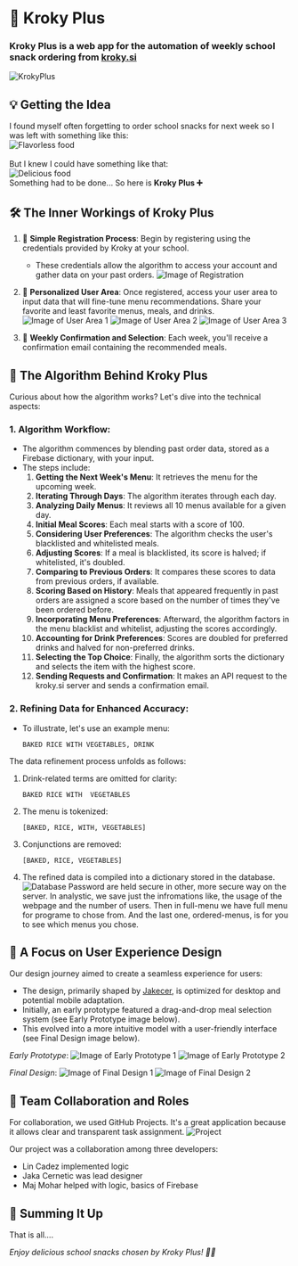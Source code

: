 # 🥕 **Kroky Plus**

<h3><strong>Kroky Plus</strong> is a web app for the <strong>automation</strong> of weekly school snack ordering from <a href="https://www.kroky.si/2016/?mod=register&action=order">kroky.si</a></h3>

![KrokyPlus](images/thumbnail.png)

## **💡 Getting the Idea**

I found myself often forgetting to order school snacks for next week so I was left with something like this:
<br>
![Flavorless food](images/bad_food.jpg)
<br>
<br>
But I knew I could have something like that:
<br>
![Delicious food](images/good_food.png)
<br>
Something had to be done... So here is **Kroky Plus ➕**

## 🛠️ **The Inner Workings of Kroky Plus**

1. 📝 **Simple Registration Process**: Begin by registering using the credentials provided by Kroky at your school.

   - These credentials allow the algorithm to access your account and gather data on your past orders. ![Image of Registration](images/register.png)

2. 🌟 **Personalized User Area**: Once registered, access your user area to input data that will fine-tune menu recommendations. Share your favorite and least favorite menus, meals, and drinks.
   ![Image of User Area 1](images/user_area1.png)
   ![Image of User Area 2](images/user_area2.png)
   ![Image of User Area 3](images/user_area3.png)

3. 💌 **Weekly Confirmation and Selection**: Each week, you'll receive a confirmation email containing the recommended meals.

## 🧠 **The Algorithm Behind Kroky Plus**

Curious about how the algorithm works? Let's dive into the technical aspects:

### 1. **Algorithm Workflow**:

- The algorithm commences by blending past order data, stored as a Firebase dictionary, with your input.
- The steps include:
  1. **Getting the Next Week's Menu**: It retrieves the menu for the upcoming week.
  2. **Iterating Through Days**: The algorithm iterates through each day.
  3. **Analyzing Daily Menus**: It reviews all 10 menus available for a given day.
  4. **Initial Meal Scores**: Each meal starts with a score of 100.
  5. **Considering User Preferences**: The algorithm checks the user's blacklisted and whitelisted meals.
  6. **Adjusting Scores**: If a meal is blacklisted, its score is halved; if whitelisted, it's doubled.
  7. **Comparing to Previous Orders**: It compares these scores to data from previous orders, if available.
  8. **Scoring Based on History**: Meals that appeared frequently in past orders are assigned a score based on the number of times they've been ordered before.
  9. **Incorporating Menu Preferences**: Afterward, the algorithm factors in the menu blacklist and whitelist, adjusting the scores accordingly.
  10. **Accounting for Drink Preferences**: Scores are doubled for preferred drinks and halved for non-preferred drinks.
  11. **Selecting the Top Choice**: Finally, the algorithm sorts the dictionary and selects the item with the highest score.
  12. **Sending Requests and Confirmation**: It makes an API request to the kroky.si server and sends a confirmation email.

### 2. **Refining Data for Enhanced Accuracy**:

- To illustrate, let's use an example menu:
  ```
  BAKED RICE WITH VEGETABLES, DRINK
  ```

The data refinement process unfolds as follows:

1.  Drink-related terms are omitted for clarity:
    ```
    BAKED RICE WITH  VEGETABLES
    ```
2.  The menu is tokenized:
    ```
    [BAKED, RICE, WITH, VEGETABLES]
    ```
3.  Conjunctions are removed:
    ```
    [BAKED, RICE, VEGETABLES]
    ```
4.  The refined data is compiled into a dictionary stored in the database.
    ![Database](images/db.png)
    Password are held secure in other, more secure way on the server. In analystic, we save just the infromations like, the usage of the webpage and the number of users. Then in full-menu we have full menu for programe to chose from. And the last one, ordered-menus, is for you to see which menus you chose.

## 🎨 **A Focus on User Experience Design**

Our design journey aimed to create a seamless experience for users:

- The design, primarily shaped by [Jakecer](https://github.com/jakecernet), is optimized for desktop and potential mobile adaptation.
- Initially, an early prototype featured a drag-and-drop meal selection system (see Early Prototype image below).
- This evolved into a more intuitive model with a user-friendly interface (see Final Design image below).

_Early Prototype_:
![Image of Early Prototype 1](images/prot1.png)
![Image of Early Prototype 2](images/prot2.png)

_Final Design_:
![Image of Final Design 1](images/final1.png)
![Image of Final Design 2](images/final%202.png)

## 👥 **Team Collaboration and Roles**

For collaboration, we used GitHub Projects. It's a great application because it allows clear and transparent task assignment.
![Project](images/project.png)

Our project was a collaboration among three developers:

- Lin Cadez implemented logic
- Jaka Cernetic was lead designer
- Maj Mohar helped with logic, basics of Firebase

## 🏁 **Summing It Up**

That is all....

_Enjoy delicious school snacks chosen by Kroky Plus! 🥪🎉_
